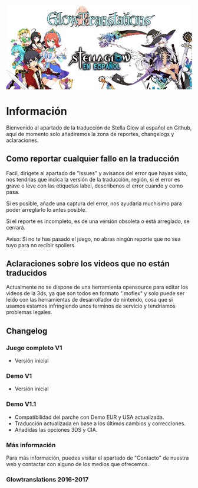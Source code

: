 ![Glowtranslations](https://raw.githubusercontent.com/Glowtranslations/StellaGlowESP/master/images/86bQHFp.png)
# Información
Bienvenido al apartado de la traducción de Stella Glow al español en Github, aquí de momento solo añadiremos la zona de reportes, changelogs y aclaraciones.

## Como reportar cualquier fallo en la traducción
Facil, dirigete al apartado de "Issues" y avísanos del error que hayas visto, nos tendrías que indica la versión de la traducción, región, si el error es grave o leve con las etiquetas label, describenos el error cuando y como pasa.

Si es posible, añade una captura del error, nos ayudaria muchisimo para poder arreglarlo lo antes posible.

Si el reporte es incompleto, es de una versión obsoleta o está arreglado, se cerrará.

Aviso: Si no te has pasado el juego, no abras ningún reporte que no sea tuyo para no recibir spoilers.

## Aclaraciones sobre los videos que no están traducidos
Actualmente no se dispone de una herramienta opensource para editar los videos de la 3ds, ya que son todos en formato ".moflex" y solo puede ser leido con las herramientas de desarrollador de nintendo, cosa que si usamos estamos infringiendo unos terminos de servicio y tendriamos problemas legales.

## Changelog
### Juego completo V1
* Versión inicial
### Demo V1
* Versión inicial
### Demo V1.1
* Compatibilidad del parche con Demo EUR y USA actualizada.
* Traducción actualizada en base a los últimos cambios y correcciones.
* Añadidas las opciones 3DS y CIA.

### Más información
Para más información, puedes visitar el apartado de "Contacto" de nuestra web y contactar con alguno de los medios que ofrecemos.

### Glowtranslations 2016-2017
